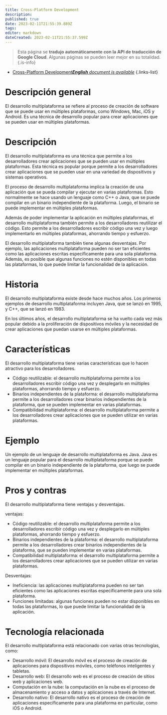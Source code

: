 ```yaml
---
title: Cross-Platform Development
description: 
published: true
date: 2023-02-11T21:55:39.889Z
tags: 
editor: markdown
dateCreated: 2023-02-11T21:55:37.599Z
---
```


> Esta página se **tradujo automáticamente con la API de traducción de Google Cloud**.
Algunas páginas se pueden leer mejor en su totalidad.{.is-info}



- [Cross-Platform Development***English** document is available*](/en/Knowledge-base/Dictionary/cross-platform-development)
{.links-list}


# Descripción general
El desarrollo multiplataforma se refiere al proceso de creación de software que se puede usar en múltiples plataformas, como Windows, Mac, iOS y Android. Es una técnica de desarrollo popular para crear aplicaciones que se pueden usar en múltiples plataformas.

# Descripción
El desarrollo multiplataforma es una técnica que permite a los desarrolladores crear aplicaciones que se pueden usar en múltiples plataformas. Esta técnica es popular porque permite a los desarrolladores crear aplicaciones que se pueden usar en una variedad de dispositivos y sistemas operativos.

El proceso de desarrollo multiplataforma implica la creación de una aplicación que se pueda compilar y ejecutar en varias plataformas. Esto normalmente se hace usando un lenguaje como C++ o Java, que se puede compilar en un binario independiente de la plataforma. Luego, el binario se puede implementar en múltiples plataformas.

Además de poder implementar la aplicación en múltiples plataformas, el desarrollo multiplataforma también permite a los desarrolladores reutilizar el código. Esto permite a los desarrolladores escribir código una vez y luego implementarlo en múltiples plataformas, ahorrando tiempo y esfuerzo.

El desarrollo multiplataforma también tiene algunas desventajas. Por ejemplo, las aplicaciones multiplataforma pueden no ser tan eficientes como las aplicaciones escritas específicamente para una sola plataforma. Además, es posible que algunas funciones no estén disponibles en todas las plataformas, lo que puede limitar la funcionalidad de la aplicación.

# Historia
El desarrollo multiplataforma existe desde hace muchos años. Los primeros ejemplos de desarrollo multiplataforma incluyen Java, que se lanzó en 1995, y C++, que se lanzó en 1983.

En los últimos años, el desarrollo multiplataforma se ha vuelto cada vez más popular debido a la proliferación de dispositivos móviles y la necesidad de crear aplicaciones que puedan usarse en múltiples plataformas.

# Características
El desarrollo multiplataforma tiene varias características que lo hacen atractivo para los desarrolladores.

- Código reutilizable: el desarrollo multiplataforma permite a los desarrolladores escribir código una vez y desplegarlo en múltiples plataformas, ahorrando tiempo y esfuerzo.
- Binarios independientes de la plataforma: el desarrollo multiplataforma permite a los desarrolladores crear binarios independientes de la plataforma, que se pueden implementar en varias plataformas.
- Compatibilidad multiplataforma: el desarrollo multiplataforma permite a los desarrolladores crear aplicaciones que se pueden utilizar en varias plataformas.

# Ejemplo
Un ejemplo de un lenguaje de desarrollo multiplataforma es Java. Java es un lenguaje popular para el desarrollo multiplataforma porque se puede compilar en un binario independiente de la plataforma, que luego se puede implementar en múltiples plataformas.

# Pros y contras
El desarrollo multiplataforma tiene ventajas y desventajas.

ventajas:
- Código reutilizable: el desarrollo multiplataforma permite a los desarrolladores escribir código una vez y desplegarlo en múltiples plataformas, ahorrando tiempo y esfuerzo.
- Binarios independientes de la plataforma: el desarrollo multiplataforma permite a los desarrolladores crear binarios independientes de la plataforma, que se pueden implementar en varias plataformas.
- Compatibilidad multiplataforma: el desarrollo multiplataforma permite a los desarrolladores crear aplicaciones que se pueden utilizar en varias plataformas.

Desventajas:
- Ineficiencia: las aplicaciones multiplataforma pueden no ser tan eficientes como las aplicaciones escritas específicamente para una sola plataforma.
- Funciones limitadas: algunas funciones pueden no estar disponibles en todas las plataformas, lo que puede limitar la funcionalidad de la aplicación.

# Tecnología relacionada
El desarrollo multiplataforma está relacionado con varias otras tecnologías, como:

- Desarrollo móvil: El desarrollo móvil es el proceso de creación de aplicaciones para dispositivos móviles, como teléfonos inteligentes y tabletas.
- Desarrollo web: El desarrollo web es el proceso de creación de sitios web y aplicaciones web.
- Computación en la nube: la computación en la nube es el proceso de almacenamiento y acceso a datos y aplicaciones a través de Internet.
- Desarrollo nativo: El desarrollo nativo es el proceso de creación de aplicaciones específicamente para una plataforma en particular, como iOS o Android.